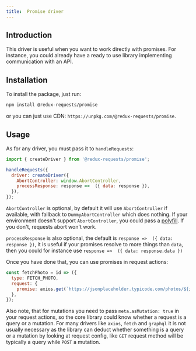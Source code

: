 ```yaml
---
title:  Promise driver
---
```


## Introduction

This driver is useful when you want to work directly with promises. For instance,
you could already have a ready to use library implementing communication with an API.

## Installation

To install the package, just run:
```bash
npm install @redux-requests/promise
```

or you can just use CDN: `https://unpkg.com/@redux-requests/promise`.

## Usage

As for any driver, you must pass it to `handleRequests`:
```js
import { createDriver } from '@redux-requests/promise';

handleRequests({
  driver: createDriver({
    AbortController: window.AbortController,
    processResponse: response =>  ({ data: response }),
  }),
});
```

`AbortController` is optional, by default it will use `AbortController` if available,
with fallback to `DummyAbortController` which does nothing. If your environment doesn't
support `AbortController`, you could pass a [polyfill](https://github.com/mo/abortcontroller-polyfill).
If you don't, requests abort won't work.

`processResponse` is also optional, the default is `response =>  ({ data: response })`,
it is useful if your promises resolve to more things than `data`, then you could for instance use
`response =>  ({ data: response.data })`

Once you have done that, you can use promises in request actions:
```js
const fetchPhoto = id => ({
  type: FETCH_PHOTO,
  request: {
    promise: axios.get(`https://jsonplaceholder.typicode.com/photos/${id}`),
  },
});
```

Also note, that for mutations you need to pass `meta.asMutation: true` in your request actions,
so the core library could know whether a request is a query or a mutation. For many drivers
like `axios`, `fetch` and `graphql` it is not usually necessary as the library can deduct
whether something is a query or a mutation by looking at request config, like `GET` request method
will be typically a query while `POST` a mutation.
